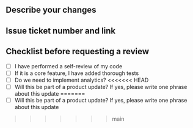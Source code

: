 ## Describe your changes

## Issue ticket number and link

## Checklist before requesting a review
- [ ] I have performed a self-review of my code
- [ ] If it is a core feature, I have added thorough tests
- [ ] Do we need to implement analytics?
<<<<<<< HEAD
- [ ] Will this be part of a product update? If yes, please write one phrase about this update
=======
- [ ] Will this be part of a product update? If yes, please write one phrase about this update
>>>>>>> main
